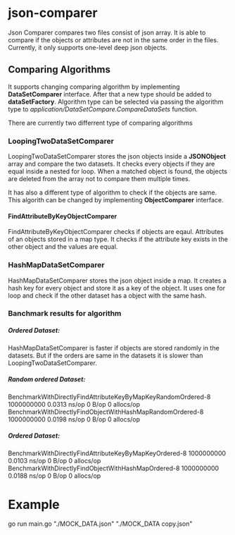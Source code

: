 # json-comparer
Json Comparer compares two files consist of json array. It is able to compare if the objects or attributes are not in the same order in the files. Currently, it only supports one-level deep json objects.

## Comparing Algorithms
It supports changing comparing algorithm by implementing **DataSetComparer** interface. After that a new type should be added to **dataSetFactory**. Algorithm type can be selected via passing the algorithm type to *application/DataSetCompare.CompareDataSets* function.

There are currently two differrent type of comparing algorithms

### LoopingTwoDataSetComparer
LoopingTwoDataSetComparer stores the json objects inside a **JSONObject** array and compare the two datasets. It checks every objects if they are equal inside a nested for loop. When a matched object is found, the objects are deleted from the array not to compare them multiple times.

It has also a different type of algorithm to check if the objects are same. This algorith can be changed by implementing **ObjectComparer** interface.

#### FindAttributeByKeyObjectComparer
FindAttributeByKeyObjectComparer checks if objects are eqaul. Attributes of an objects stored in a map type. It checks if the attribute key exists in the other object and the values are equal.

### HashMapDataSetComparer
HashMapDataSetComparer stores the json object inside a map. It creates a hash key for every object and store it as a key of the object. It uses one for loop and check if the other dataset has a object with the same hash.

### Banchmark results for algorithm

##### Ordered Dataset:

HashMapDataSetComparer is faster if objects are stored randomly in the datasets. But if the orders are same in the datasets it is slower than LoopingTwoDataSetComparer.

##### Random ordered Dataset:
BenchmarkWithDirectlyFindAttributeKeyByMapKeyRandomOrdered-8   	1000000000	         0.0313 ns/op	       0 B/op	       0 allocs/op
BenchmarkWithDirectlyFindObjectWithHashMapRandomOrdered-8      	1000000000	         0.0198 ns/op	       0 B/op	       0 allocs/op

##### Ordered Dataset:
BenchmarkWithDirectlyFindAttributeKeyByMapKeyOrdered-8         	1000000000	         0.0103 ns/op	       0 B/op	       0 allocs/op
BenchmarkWithDirectlyFindObjectWithHashMapOrdered-8            	1000000000	         0.0188 ns/op	       0 B/op	       0 allocs/op


# Example
go run main.go "./MOCK_DATA.json" "./MOCK_DATA copy.json"
